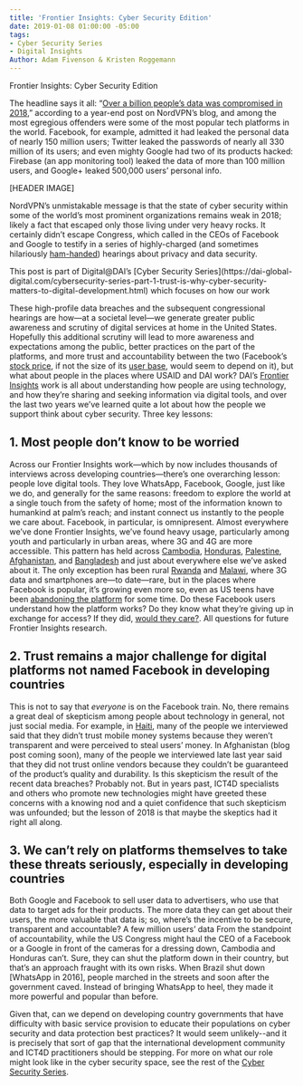 ```yaml
---
title: 'Frontier Insights: Cyber Security Edition'
date: 2019-01-08 01:00:00 -05:00
tags:
- Cyber Security Series
- Digital Insights
Author: Adam Fivenson & Kristen Roggemann
---
```


Frontier Insights: Cyber Security Edition
 
The headline says it all: “[Over a billion people’s data was compromised in 2018](https://nordvpn.com/blog/biggest-data-breaches-2018/),” according to a year-end post on NordVPN’s blog, and among the most egregious offenders were some of the most popular tech platforms in the world. Facebook, for example, admitted it had leaked the personal data of nearly 150 million users; Twitter leaked the passwords of nearly all 330 million of its users; and even mighty Google had two of its products hacked: Firebase (an app monitoring tool) leaked the data of more than 100 million users, and Google+ leaked 500,000 users’ personal info.

[HEADER IMAGE]

<!--more-->

NordVPN’s unmistakable message is that the state of cyber security within some of the world’s most prominent organizations remains weak in 2018; likely a fact that escaped only those living under very heavy rocks. It certainly didn’t escape Congress, which called in the CEOs of Facebook and Google to testify in a series of highly-charged (and sometimes hilariously [ham-handed](https://www.youtube.com/watch?v=t-lMIGV-dUI)) hearings about privacy and data security. 

<p><aside>This post is part of Digital@DAI’s [Cyber Security Series](https://dai-global-digital.com/cybersecurity-series-part-1-trust-is-why-cyber-security-matters-to-digital-development.html) which focuses on how our work </aside></p>

These high-profile data breaches and the subsequent congressional hearings are how—at a societal level—we generate greater public awareness and scrutiny of digital services at home in the United States. Hopefully this additional scrutiny will lead to more awareness and expectations among the public, better practices on the part of the platforms, and more trust and accountability between the two (Facebook’s [stock price](https://www.newsweek.com/facebook-stock-price-fb-messenger-sharing-private-messages-netflix-spotify-1265319), if not the size of its [user base](http://nymag.com/intelligencer/amp/2019/01/youd-have-to-pay-someone-usd1-000-to-stop-using-facebook.html), would seem to depend on it), but what about people in the places where USAID and DAI work? DAI’s [Frontier Insights](https://dai-global-digital.com/tags/?tag=digital-insights) work is all about understanding how people are using technology, and how they’re sharing and seeking information via digital tools, and over the last two years we’ve learned quite a lot about how the people we support think about cyber security. Three key lessons:

## 1. Most people don’t know to be worried
Across our Frontier Insights work—which by now includes thousands of interviews across developing countries—there’s one overarching lesson: people love digital tools. They love WhatsApp, Facebook, Google, just like we do, and generally for the same reasons: freedom to explore the world at a single touch from the safety of home; most of the information known to humankind at palm’s reach; and instant connect us instantly to the people we care about. Facebook, in particular, is omnipresent. Almost everywhere we’ve done Frontier Insights, we’ve found heavy usage, particularly among youth and particularly in urban areas, where 3G and 4G are more accessible. This pattern has held across [Cambodia](https://dai-global-digital.com/cambodia-civil-society-facebook.html), [Honduras](https://dai-global-digital.com/mobiles-in-central-america-digital-insights-honduras-part-2.html), [Palestine](https://dai-global-digital.com/consumer-insights-palestine-e-governance-readiness.html), [Afghanistan](https://dai-global-digital.com/consumer-insights-afghanistan-how-young-women-are-using-tech.html), and [Bangladesh](https://dai-global-digital.com/digital-insights-bangladesh-how-urban-youth-stay-connected.html) and just about everywhere else we’ve asked about it. The only exception has been rural [Rwanda]( https://dai-global-digital.com/digital-insights-rwanda.html) and [Malawi](https://dai-global-digital.com/digital-insights-malawi-communication-among-rural-communities.html), where 3G data and smartphones are—to date—rare, but in the places where Facebook is popular, it’s growing even more so, even as US teens have been [abandoning the platform](https://www.washingtonpost.com/news/the-intersect/wp/2015/02/21/why-teens-are-leaving-facebook-its-meaningless/?utm_term=.04a8788a503b) for some time. 
Do these Facebook users understand how the platform works? Do they know what they’re giving up in exchange for access? If they did, [would they care?](http://nymag.com/intelligencer/amp/2019/01/youd-have-to-pay-someone-usd1-000-to-stop-using-facebook.html). All questions for future Frontier Insights research. 

## 2. Trust remains a major challenge for digital platforms not named Facebook in developing countries

This is not to say that *everyone* is on the Facebook train. No, there remains a great deal of skepticism among people about technology in general, not just social media. For example, in [Haiti](https://dai-global-digital.com/digital-insights-would-haitians-use-mobile-money-for-banking.html), many of the people we interviewed said that they didn’t trust mobile money systems because they weren’t transparent and were perceived to steal users’ money. In Afghanistan (blog post coming soon), many of the people we interviewed late last year said that they did not trust online vendors because they couldn’t be guaranteed of the product’s quality and durability. Is this skepticism the result of the recent data breaches? Probably not. But in years past, ICT4D specialists and others who promote new technologies might have greeted these concerns with a knowing nod and a quiet confidence that such skepticism was unfounded; but the lesson of 2018 is that maybe the skeptics had it right all along. 

## 3. We can’t rely on platforms themselves to take these threats seriously, especially in developing countries

Both Google and Facebook to sell user data to advertisers, who use that data to target ads for their products. The more data they can get about their users, the more valuable that data is; so, where’s the incentive to be secure, transparent and accountable? A few million users’ data From the standpoint of accountability, while the US Congress might haul the CEO of a Facebook or a Google in front of the cameras for a dressing down, Cambodia and Honduras can’t. Sure, they can shut the platform down in their country, but that’s an approach fraught with its own risks. When Brazil shut down [WhatsApp in 2016], people marched in the streets and soon after the government caved. Instead of bringing WhatsApp to heel, they made it more powerful and popular than before. 

Given that, can we depend on developing country governments that have difficulty with basic service provision to educate their populations on cyber security and data protection best practices? It would seem unlikely--and it is precisely that sort of gap that the international development community and ICT4D practitioners should be stepping. For more on what our role might look like in the cyber security space, see the rest of the [Cyber Security Series](https://dai-global-digital.com/cybersecurity-series-part-1-trust-is-why-cyber-security-matters-to-digital-development.html).